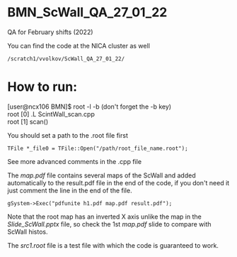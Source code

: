# BMN_ScWall_QA_27_01_22
QA for February shifts (2022)

You can find the code at the NICA cluster as well  
```
/scratch1/vvolkov/ScWall_QA_27_01_22/
```
# How to run:

[user@ncx106 BMN]$ root -l -b (don't forget the -b key)  
root [0] .L ScintWall_scan.cpp  
root [1] scan()  

You should set a path to the .root file first  
```
TFile *_file0 = TFile::Open("/path/root_file_name.root");
```

See more advanced comments in the .cpp file  

The *map.pdf* file contains several maps of the ScWall and added automatically to the result.pdf file in the end of the code, if you don't need it just comment the line in the end of the file.
```
gSystem->Exec("pdfunite h1.pdf map.pdf result.pdf");
```
Note that the root map has an inverted X axis unlike the map in the *Slide_ScWall.pptx* file, so check the 1st *map.pdf* slide to compare with ScWall histos.

The *src1.root* file is a test file with which the code is guaranteed to work.
